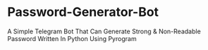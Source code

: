 # Password-Generator-Bot
A Simple Telegram Bot That Can Generate Strong &amp; Non-Readable Password Written In Python Using Pyrogram
